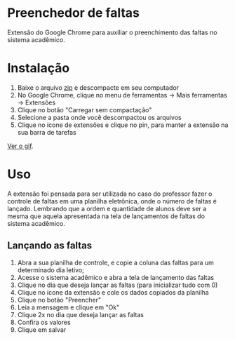 # Preenchedor de faltas

Extensão do Google Chrome para auxiliar o preenchimento das faltas no sistema acadêmico.

# Instalação

1. Baixe o arquivo [zip](https://github.com/hugoperlin/preenchedor_faltas/archive/refs/heads/main.zip) e descompacte em seu computador
2. No Google Chrome, clique no menu de ferramentas -> Mais ferramentas -> Extensões
3. Clique no botão "Carregar sem compactação"
4. Selecione a pasta onde você descompactou os arquivos
5. Clique no ícone de extensões e clique no pin, para manter a extensão na sua barra de tarefas

[Ver o gif](https://github.com/hugoperlin/preenchedor_faltas/blob/main/imgs/instalacao.gif?raw=true).

# Uso

A extensão foi pensada para ser utilizada no caso do professor fazer o controle de
faltas em uma planilha eletrônica, onde o número de faltas é lançado. Lembrando que a ordem e quantidade de alunos deve ser a mesma que aquela apresentada na tela de lançamentos de faltas do sistema acadêmico.

## Lançando as faltas

1. Abra a sua planilha de controle, e copie a coluna das faltas para um determinado dia letivo;
2. Acesse o sistema acadêmico e abra a tela de lançamento das faltas
3. Clique no dia que deseja lançar as faltas (para inicializar tudo com 0)
4. Clique no ícone da extensão e cole os dados copiados da planilha
5. Clique no botão "Preencher"
6. Leia a mensagem e clique em "Ok"
7. Clique 2x no dia que deseja lançar as faltas
8. Confira os valores
9. Clique em salvar  

